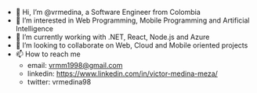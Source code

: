 - 👋 Hi, I’m @vrmedina, a Software Engineer from Colombia
- 👀 I’m interested in Web Programming, Mobile Programming and Artificial Intelligence
- 🌱 I’m currently working with .NET, React, Node.js and Azure
- 💞️ I’m looking to collaborate on Web, Cloud and Mobile oriented projects
- 📫 How to reach me 
  - email: vrmm1998@gmail.com
  - linkedin: https://www.linkedin.com/in/victor-medina-meza/
  - twitter: vrmedina98

<!---
vrmedina/vrmedina is a ✨ special ✨ repository because its `README.md` (this file) appears on your GitHub profile.
You can click the Preview link to take a look at your changes.
--->
